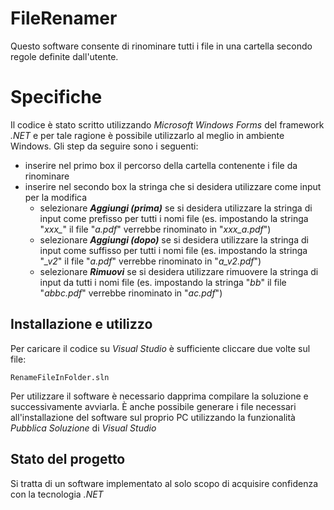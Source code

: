 # FileRenamer

Questo software consente di rinominare tutti i file in una cartella secondo regole definite dall'utente.

# Specifiche

Il codice è stato scritto utilizzando *Microsoft Windows Forms* del framework *.NET* e per tale ragione è possibile utilizzarlo al meglio in ambiente Windows.
Gli step da seguire sono i seguenti:
- inserire nel primo box il percorso della cartella contenente i file da rinominare
- inserire nel secondo box la stringa che si desidera utilizzare come input per la modifica
	- selezionare ***Aggiungi (prima)*** se si desidera utilizzare la stringa di input come prefisso per tutti i nomi file (es. impostando la stringa "*xxx_*"  il file  "*a.pdf*" verrebbe rinominato in "*xxx_a.pdf*")
	- selezionare ***Aggiungi (dopo)*** se si desidera utilizzare la stringa di input come suffisso per tutti i nomi file (es. impostando la stringa "*_v2*"  il file  "*a.pdf*" verrebbe rinominato in "*a_v2.pdf*")
	- selezionare ***Rimuovi*** se si desidera utilizzare rimuovere la stringa di input da tutti i nomi file (es. impostando la stringa "*bb*"  il file  "*abbc.pdf*" verrebbe rinominato in "*ac.pdf*")

## Installazione e utilizzo
Per caricare il codice su *Visual Studio* è sufficiente cliccare due volte sul file:

    RenameFileInFolder.sln
Per utilizzare il software è necessario dapprima compilare la soluzione e successivamente avviarla.
È anche possibile generare i file necessari all'installazione del software sul proprio PC utilizzando la funzionalità *Pubblica Soluzione* di  *Visual Studio*
## Stato del progetto
Si tratta di un software implementato al solo scopo di acquisire confidenza con la tecnologia *.NET*